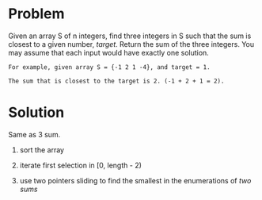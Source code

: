 Problem
===

Given an array S of n integers, find three integers in S such that the sum is closest to a given number, *target*. Return the sum of the three integers. You may assume that each input would have exactly one solution.

    For example, given array S = {-1 2 1 -4}, and target = 1.

    The sum that is closest to the target is 2. (-1 + 2 + 1 = 2).

Solution
====

Same as 3 sum. 

1. sort the array

2. iterate first selection in [0, length - 2)

3. use two pointers sliding to find the smallest in the enumerations of *two sums*
